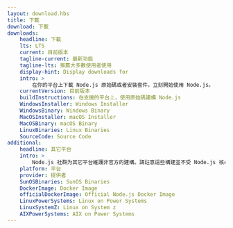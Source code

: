 ```yaml
---
layout: download.hbs
title: 下載
download: 下載
downloads:
    headline: 下載
    lts: LTS
    current: 目前版本
    tagline-current: 最新功能
    tagline-lts: 推薦大多數使用者使用
    display-hint: Display downloads for
    intro: >
        在你的平台上下載 Node.js 原始碼或者安裝套件，立刻開始使用 Node.js。
    currentVersion: 目前版本
    buildInstructions: 在支援的平台上，使用原始碼建構 Node.js
    WindowsInstaller: Windows Installer
    WindowsBinary: Windows Binary
    MacOSInstaller: macOS Installer
    MacOSBinary: macOS Binary
    LinuxBinaries: Linux Binaries
    SourceCode: Source Code
additional:
    headline: 其它平台
    intro: >
        Node.js 社群为其它平台維護非官方的建構。請註意這些構建並不受 Node.js 核心團隊技術支持且可能尚未跟 Node.js 的目前發布版本保持一致。
    platform: 平台
    provider: 提供者
    SunOSBinaries: SunOS Binaries
    DockerImage: Docker Image
    officialDockerImage: Official Node.js Docker Image
    LinuxPowerSystems: Linux on Power Systems
    LinuxSystemZ: Linux on System z
    AIXPowerSystems: AIX on Power Systems
---
```

